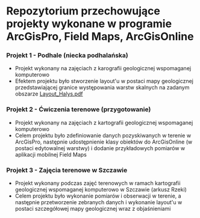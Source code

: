 # Repozytorium przechowujące projekty wykonane w programie ArcGisPro, Field Maps, ArcGisOnline
### Projekt 1 - Podhale (niecka podhalańska)
- Projekt wykonany na zajęciach z karografii geologicznej wspomaganej komputerowo
- Efektem projektu było stworzenie layout'u w postaci mapy geologicznej przedstawiającej granice występowania warstw skalnych na zadanym obszarze
[Layout_Halys.pdf](https://github.com/filiphalys02/ArcGisPro-Projects/files/11888009/Layout_Halys.pdf)

### Projekt 2 - Ćwiczenia terenowe (przygotowanie) 
- Projekt wykonany na zajęciach z kartografii geologicznej wspomaganej komputerowo
- Celem projektu było zdefiniowanie danych pozyskiwanych w terenie w ArcGisPro, następnie udostępnienie klasy obiektów do ArcGisOnline (w postaci 
  edytowalnej warstwy) i dodanie przykładowych pomiarów w aplikacji mobilnej Field Maps

### Projekt 3 - Zajęcia terenowe w Szczawie
- Projekt wykonany podczas zajęć terenowych w ramach kartografii geologicznej wspomaganej komputerowo w Szczawie (arkusz Rzeki)
- Celem projektu było wykonanie pomiarów i obserwacji w terenie, a następnie przetworzenie zebranych danych i wykonanie layout'u w postaci 
  szczegółowej mapy geologicznej wraz z objaśnieniami

